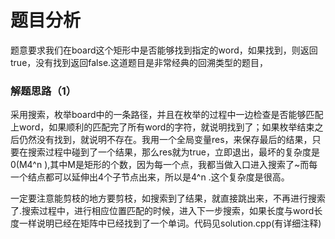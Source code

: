 # 题目分析
题意要求我们在board这个矩形中是否能够找到指定的word，如果找到，则返回true，没有找到返回false.这道题目是非常经典的回溯类型的题目，

### 解题思路（1）
采用搜索，枚举board中的一条路径，并且在枚举的过程中一边检查是否能够匹配上word，如果顺利的匹配完了所有word的字符，就说明找到了；如果枚举结束之后仍然没有找到，就说明不存在。我用一个全局变量res，来保存最后的结果，只要在搜索过程中碰到了一个结果，那么res就为true，立即退出，最坏的复杂度是0(M4^n ),其中M是矩形的个数，因为每一个点，我都当做入口进入搜索了~而每一个结点都可以延伸出4个子节点出来，所以是4^n .这个复杂度是很高。

一定要注意能剪枝的地方要剪枝，如搜索到了结果，就直接跳出来，不再进行搜索了.搜索过程中，进行相应位置匹配的时候，进入下一步搜索，如果长度与word长度一样说明已经在矩阵中已经找到了一个单词。代码见solution.cpp(有详细注释)

